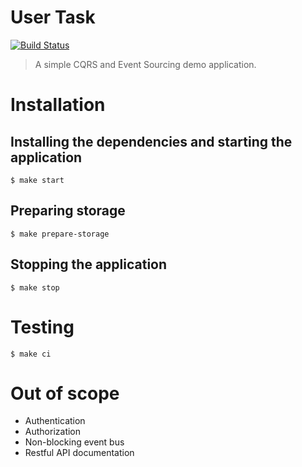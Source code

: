 # User Task
[![Build Status](https://travis-ci.com/wazelin/user-task.svg?branch=main)](https://travis-ci.com/wazelin/user-task)
> A simple CQRS and Event Sourcing demo application.

# Installation

## Installing the dependencies and starting the application
```shell
$ make start
```

## Preparing storage
```shell
$ make prepare-storage
```

## Stopping the application
```shell
$ make stop
```

# Testing
```shell
$ make ci
```

# Out of scope
- Authentication
- Authorization
- Non-blocking event bus
- Restful API documentation
